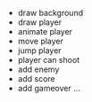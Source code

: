 - draw background
- draw player
- animate player
- move player
- jump player
- player can shoot
- add enemy
- add score
- add gameover
  ...

